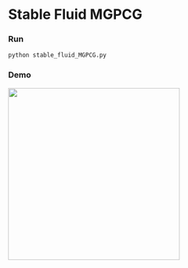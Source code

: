# Stable Fluid MGPCG

### Run

```python stable_fluid_MGPCG.py```

### Demo

<img src="./imgs/stable_fluid_mgpcg.gif" width="350">

